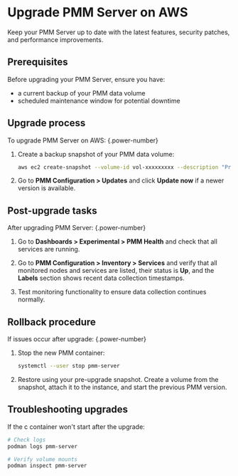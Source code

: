 # Upgrade PMM Server on AWS

Keep your PMM Server up to date with the latest features, security patches, and performance improvements.

## Prerequisites

Before upgrading your PMM Server, ensure you have:

- a current backup of your PMM data volume
- scheduled maintenance window for potential downtime

## Upgrade process

To upgrade PMM Server on AWS: 
{.power-number}

1. Create a backup snapshot of your PMM data volume:

    ```sh
    aws ec2 create-snapshot --volume-id vol-xxxxxxxxx --description "Pre-upgrade backup $(date)"
    ```

2. Go to **PMM Configuration > Updates**  and click **Update now** if a newer version is available.

## Post-upgrade tasks

After upgrading PMM Server:
{.power-number}

1. Go to **Dashboards > Experimental > PMM Health** and check that all services are running. 

2. Go to **PMM Configuration > Inventory > Services** and verify that all monitored nodes and services are listed, their status is **Up**, and the **Labels** section shows recent data collection timestamps.

3. Test monitoring functionality to ensure data collection continues normally.

## Rollback procedure

If issues occur after upgrade:
{.power-number}

1. Stop the new PMM container:
   ```bash
   systemctl --user stop pmm-server
   ```

2. Restore using your pre-upgrade snapshot. Create a volume from the snapshot, attach it to the instance, and start the previous PMM version.

## Troubleshooting upgrades

If the c container won't start after the upgrade:

```bash
# Check logs
podman logs pmm-server

# Verify volume mounts
podman inspect pmm-server
```